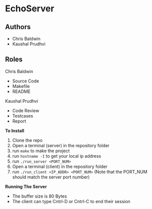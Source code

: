 # EchoServer
## Authors 
- Chris Baldwin
- Kaushal Prudhvi

## Roles
Chris Baldwin
* Source Code
* Makefile
* README

Kaushal Prudhvi
* Code Review
* Testcases
* Report

__To Install__
1. Clone the repo
2. Open a terminal (server) in the repository folder
3. run `make` to make the project
4. run `hostname -I` to get your local ip address
5. run `./run_server <PORT_NUM>`
6. Open a terminal (client) in the repository folder
7. run `./run_client <IP_ADDR> <PORT_NUM>` (Note that 
   the PORT_NUM should match the server port number)

__Running The Server__
* The buffer size is 80 Bytes
* The client can type Cntrl-D or Cntrl-C to end their session
